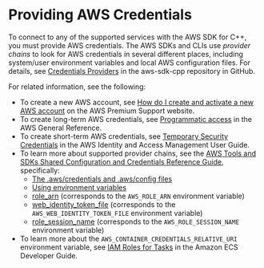 # Providing AWS Credentials<a name="credentials"></a>

To connect to any of the supported services with the AWS SDK for C\+\+, you must provide AWS credentials\. The AWS SDKs and CLIs use *provider chains* to look for AWS credentials in several different places, including system/user environment variables and local AWS configuration files\. For details, see [Credentials Providers](https://github.com/aws/aws-sdk-cpp/blob/master/Docs/Credentials_Providers.md) in the aws\-sdk\-cpp repository in GitHub\.

For related information, see the following:
+ To create a new AWS account, see [How do I create and activate a new AWS account](https://aws.amazon.com/premiumsupport/knowledge-center/create-and-activate-aws-account/) on the AWS Premium Support website\.
+ To create long\-term AWS credentials, see [Programmatic access](https://docs.aws.amazon.com/general/latest/gr/aws-sec-cred-types.html#access-keys-and-secret-access-keys) in the AWS General Reference\.
+ To create short\-term AWS credentials, see [Temporary Security Credentials](https://docs.aws.amazon.com/IAM/latest/UserGuide/id_credentials_temp.html) in the AWS Identity and Access Management User Guide\.
+ To learn more about supported provider chains, see the [AWS Tools and SDKs Shared Configuration and Credentials Reference Guide](https://docs.aws.amazon.com/credref/latest/refdocs), specifically:
  +  [The \.aws/credentials and \.aws/config files](https://docs.aws.amazon.com/credref/latest/refdocs/creds-config-files.html) 
  +  [Using environment variables](https://docs.aws.amazon.com/credref/latest/refdocs/environment-variables.html) 
  +  [role\_arn](https://docs.aws.amazon.com/credref/latest/refdocs/setting-global-role_arn.html) \(corresponds to the `AWS_ROLE_ARN` environment variable\)
  +  [web\_identity\_token\_file](https://docs.aws.amazon.com/credref/latest/refdocs/setting-global-web_identity_token_file.html) \(corresponds to the `AWS_WEB_IDENTITY_TOKEN_FILE` environment variable\)
  +  [role\_session\_name](https://docs.aws.amazon.com/credref/latest/refdocs/setting-global-role_session_name.html) \(corresponds to the `AWS_ROLE_SESSION_NAME` environment variable\)
+ To learn more about the `AWS_CONTAINER_CREDENTIALS_RELATIVE_URI` environment variable, see [IAM Roles for Tasks](https://docs.aws.amazon.com/AmazonECS/latest/developerguide/task-iam-roles.html) in the Amazon ECS Developer Guide\.